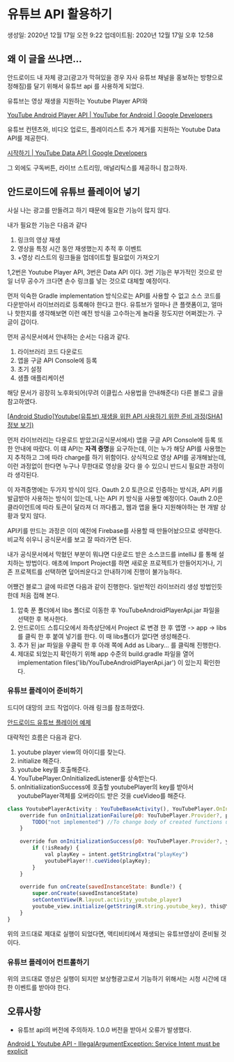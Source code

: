 # 유튜브 API 활용하기

생성일: 2020년 12월 17일 오전 9:22
업데이트됨: 2020년 12월 17일 오후 12:58

## 왜 이 글을 쓰냐면...

안드로이드 내 자체 광고(광고가 막혀있을 경우 자사 유튜브 채널을 홍보하는 방향으로 정해짐)를 달기 위해서 유튜브 api 를 사용하게 되었다.

유튜브는 영상 재생을 지원하는 Youtube Player API와

[YouTube Android Player API | YouTube for Android | Google Developers](https://developers.google.com/youtube/android/player?hl=ko)

유튜브 컨텐츠와, 비디오 업로드, 플레이리스트 추가 제거를 지원하는 Youtube Data API를 제공한다.

[시작하기 | YouTube Data API | Google Developers](https://developers.google.com/youtube/v3/getting-started?hl=ko)

그 외에도 구독버튼, 라이브 스트리밍, 애널리틱스를 제공하니 참고하자.

## 안드로이드에 유튜브 플레이어 넣기

사실 나는 광고를 만들려고 하기 때문에 필요한 기능이 많지 않다.

내가 필요한 기능은 다음과 같다

1. 링크의 영상 재생
2. 영상을 특정 시간 동안 재생했는지 추적 후 이벤트
3. +영상 리스트의 링크들을 업데이트할 필요없이 가져오기

 1,2번은 Youtube Player  API, 3번은 Data API 이다. 3번 기능은 부가적인 것으로 만일 너무 공수가 크다면 손수 링크를 넣는 것으로 대체할 예정이다.

 먼저 익숙한 Gradle implementation 방식으로는 API를 사용할 수 없고 소스 코드를 다운받아서 라이브러리로 등록해야 한다고 한다. 유튜브가 얼마나 큰 플랫폼이고, 얼마나 핫한지를 생각해보면 이런 예전 방식을 고수하는게 놀라울 정도지만 어쩌겠는가. 구글이 갑이다.

 먼저 공식문서에서 안내하는 순서는 다음과 같다.

1. 라이브러리 코드 다운로드
2. 앱을 구글 API Console에 등록
3. 초기 설정
4. 샘플 애플리케이션

해당 문서가 굉장히 노후화되어(무려 이클립스 사용법을 안내해준다) 다른 블로그 글을 참고하였다.

[[Android Studio]Youtube(유튜브) 재생을 위한 API 사용하기 위한 준비 과정(SHA1 정보 보기)](https://xrexter.tistory.com/59)

먼저 라이브러리는 다운로드 받았고(공식문서에서) 앱을 구글 API Console에 등록 또한 안내에 따랐다. 이 떄 API는 **자격 증명**을 요구하는데, 이는 누가 해당 API를 사용했는지 추적하고 그에 따라 charge를 하기 위함이다. 상식적으로 영상 API를 공개해놨는데, 이런 과정없이 한다면 누구나 무한대로 영상을 갖다 쓸 수 있으니 반드시 필요한 과정이라 생각된다.

 이 자격증명에는 두가지 방식이 있다. Oauth 2.0 토큰으로 인증하는 방식과, API 키를 발급받아 사용하는 방식이 있는데, 나는 API 키 방식을 사용할 예정이다. Oauth 2.0은 클라이언트에 따라 토큰이 달라져 더 까다롭고, 웹과 앱을 둘다 지원해야하는 현 개발 상황과 맞지 않다.

API키를 만드는 과정은 이미 예전에 Firebase를 사용할 때 만들어놨으므로 생략한다.
비교적 쉬우니 공식문서를 보고 잘 따라가면 된다.

내가 공식문서에서 막혔던 부분이 뭐냐면 다운로드 받은 소스코드를 intelliJ 를 통해 설치하는 방법이다. 애초에 Import Project를 하면 새로운 프로젝트가 만들어지거나, 기존 프로젝트를 선택하면 덮어씌운다고 안내하기에 진행이 불가능하다.

 어쨌건 블로그 글에 따르면 다음과 같이 진행한다. 일반적인 라이브러리 생성 방법인듯 한데 처음 접해 본다.

1. 압축 푼 폴더에서 libs 폴더로 이동한 후 YouTubeAndroidPlayerApi.jar 파일을 선택한 후 복사한다.
2. 안드로이드 스튜디오에서 좌측상단에서 Project 로 변경 한 후 앱명 -> app -> libs 를 클릭 한 후 붙여 넣기를 한다. 이 때 libs폴더가 없다면 생성해준다.
3. 추가 된 jar 파일을 우클릭 한 후 아래 쪽에 Add as Libary... 를 클릭해 진행한다.
4. 제대로 되었는지 확인하기 위해 app 수준의 build.gradle 파일을 열어 implementation files('lib/YouTubeAndroidPlayerApi.jar') 이 있는지 확인한다.

### 유튜브 플레이어 준비하기

드디어 대망의 코드 작업이다. 아래 링크를 참조하였다.

[안드로이드 유튜브 플레이어 예제](https://gamjatwigim.tistory.com/39)

대략적인 흐름은 다음과 같다.

1. youtube player view의 아이디를 찾는다.
2. initialize 해준다.
3. youtube key를 호출해준다.
4. YouTubePlayer.OnInitializedListener를 상속받는다.
5. onInitialiizationSuccess에 호출할 youtubePlayer의 key를 받아서 youtubePlayer객체를 오버라이드 받은 것을 cueVideo를 해준다.

```jsx
class YoutubePlayerActivity : YouTubeBaseActivity(), YouTubePlayer.OnInitializedListener {
    override fun onInitializationFailure(p0: YouTubePlayer.Provider?, p1: YouTubeInitializationResult?) {
        TODO("not implemented") //To change body of created functions use File | Settings | File Templates.
    }
 
    override fun onInitializationSuccess(p0: YouTubePlayer.Provider?, youtubePlayer: YouTubePlayer?, isReady: Boolean) {
        if (!isReady) {
            val playKey = intent.getStringExtra("playKey")
            youtubePlayer!!.cueVideo(playKey);
        }
    }
 
    override fun onCreate(savedInstanceState: Bundle?) {
        super.onCreate(savedInstanceState)
        setContentView(R.layout.activity_youtube_player)
        youtube_view.initialize(getString(R.string.youtube_key), this@YoutubePlayerActivity)
    }
}
```

위의 코드대로 제대로 실행이 되었다면, 액티비티에서 재생되는 유튜브영상이 준비될 것이다.

### 유튜브 플레이어 컨트롤하기

위의 코드대로 영상은 실행이 되지만 보상형광고로서 기능하기 위해서는 시청 시간에 대한 이벤트를 받아야 한다.

## 오류사항

- 유튜브 api의 버전에 주의하자. 1.0.0 버전을 받아서 오류가 발생했다.

[Android L Youtube API - IllegalArgumentException: Service Intent must be explicit](https://stackoverflow.com/questions/27174515/android-l-youtube-api-illegalargumentexception-service-intent-must-be-explici)